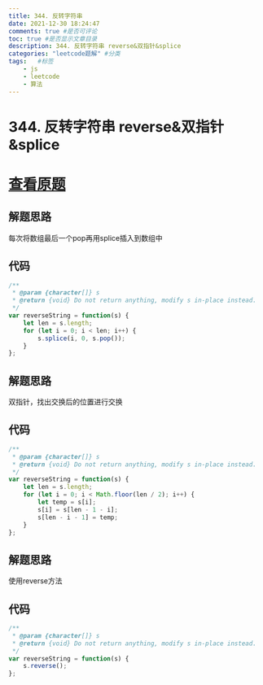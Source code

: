 ```yaml
---
title: 344. 反转字符串
date: 2021-12-30 18:24:47
comments: true #是否可评论
toc: true #是否显示文章目录
description: 344. 反转字符串 reverse&双指针&splice
categories: "leetcode题解" #分类
tags:   #标签
    - js
    - leetcode
    - 算法
---
```


# 344. 反转字符串 reverse&双指针&splice
# [查看原题](https://leetcode-cn.com/problems/reverse-string/)

## 解题思路
每次将数组最后一个pop再用splice插入到数组中

## 代码
```javascript
/**
 * @param {character[]} s
 * @return {void} Do not return anything, modify s in-place instead.
 */
var reverseString = function(s) {
    let len = s.length;
    for (let i = 0; i < len; i++) {
        s.splice(i, 0, s.pop());
    }
};
```

## 解题思路
双指针，找出交换后的位置进行交换

## 代码

```javascript
/**
 * @param {character[]} s
 * @return {void} Do not return anything, modify s in-place instead.
 */
var reverseString = function(s) {
    let len = s.length;
    for (let i = 0; i < Math.floor(len / 2); i++) {
        let temp = s[i];
        s[i] = s[len - 1 - i];
        s[len - i - 1] = temp;
    }
};
```

## 解题思路
使用reverse方法

## 代码
```javascript
/**
 * @param {character[]} s
 * @return {void} Do not return anything, modify s in-place instead.
 */
var reverseString = function(s) {
    s.reverse();
};
```